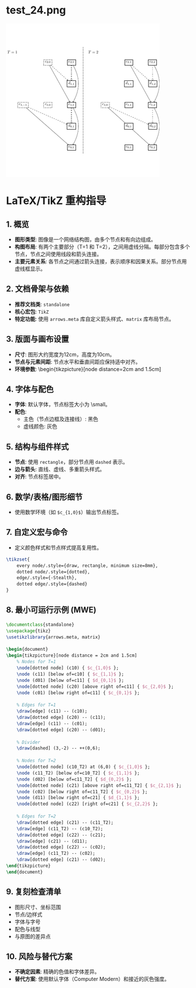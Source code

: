 # test_24.png

![test_24.png](../../../eval_dataset/images/test_24.png)

# LaTeX/TikZ 重构指导

## 1. 概览
- **图形类型**: 图像是一个网络结构图，由多个节点和有向边组成。
- **构图布局**: 有两个主要部分（T=1 和 T=2），之间用虚线分隔。每部分包含多个节点，节点之间使用线段和箭头连接。
- **主要元素关系**: 各节点之间通过箭头连接，表示顺序和因果关系。部分节点用虚线框显示。

## 2. 文档骨架与依赖
- **推荐文档类**: `standalone`
- **核心宏包**: `TikZ`
- **特定功能**: 使用 `arrows.meta` 库自定义箭头样式、`matrix` 库布局节点。

## 3. 版面与画布设置
- **尺寸**: 图形大约宽度为12cm，高度为10cm。
- **节点与元素间距**: 节点水平和垂直间距应保持适中对齐。
- **环境参数**: \begin{tikzpicture}[node distance=2cm and 1.5cm]

## 4. 字体与配色
- **字体**: 默认字体，节点标签大小为 \small。
- **配色**: 
    - 主色（节点边框及连接线）: 黑色
    - 虚线颜色: 灰色

## 5. 结构与组件样式
- **节点**: 使用 `rectangle`，部分节点用 `dashed` 表示。
- **边与箭头**: 直线、虚线、多重箭头样式。
- **对齐**: 节点标签居中。

## 6. 数学/表格/图形细节
- 使用数学环境（如 `$c_{1,0}$`）输出节点标签。

## 7. 自定义宏与命令
- 定义颜色样式和节点样式提高复用性。

```latex
\tikzset{
    every node/.style={draw, rectangle, minimum size=8mm},
    dotted node/.style={dotted},
    edge/.style={-Stealth},
    dotted edge/.style={dashed}
}
```

## 8. 最小可运行示例 (MWE)
```latex
\documentclass{standalone}
\usepackage{tikz}
\usetikzlibrary{arrows.meta, matrix}

\begin{document}
\begin{tikzpicture}[node distance = 2cm and 1.5cm]
    % Nodes for T=1
    \node[dotted node] (c10) { $c_{1,0}$ };
    \node (c11) [below of=c10] { $c_{1,1}$ };
    \node (d01) [below of=c11] { $d_{0,1}$ };
    \node[dotted node] (c20) [above right of=c11] { $c_{2,0}$ };
    \node (c01) [below right of=c11] { $c_{0,1}$ };

    % Edges for T=1
    \draw[edge] (c11) -- (c10);
    \draw[dotted edge] (c20) -- (c11);
    \draw[edge] (c11) -- (c01);
    \draw[dotted edge] (c20) -- (d01);

    % Divider
    \draw[dashed] (3,-2) -- ++(0,6);

    % Nodes for T=2
    \node[dotted node] (c10_T2) at (6,0) { $c_{1,0}$ };
    \node (c11_T2) [below of=c10_T2] { $c_{1,1}$ };
    \node (d02) [below of=c11_T2] { $d_{0,2}$ };
    \node[dotted node] (c21) [above right of=c11_T2] { $c_{2,1}$ };
    \node (c02) [below right of=c11_T2] { $c_{0,2}$ };
    \node (d11) [below right of=c21] { $d_{1,1}$ };
    \node[dotted node] (c22) [right of=c21] { $c_{2,2}$ };

    % Edges for T=2
    \draw[dotted edge] (c21) -- (c11_T2);
    \draw[edge] (c11_T2) -- (c10_T2);
    \draw[dotted edge] (c22) -- (c21);
    \draw[edge] (c21) -- (d11);
    \draw[dotted edge] (c22) -- (c02);
    \draw[edge] (c11_T2) -- (c02);
    \draw[dotted edge] (c21) -- (d02);
\end{tikzpicture}
\end{document}
```

## 9. 复刻检查清单
- 图形尺寸、坐标范围
- 节点/边样式
- 字体与字号
- 配色与线型
- 与原图的差异点

## 10. 风险与替代方案
- **不确定因素**: 精确的色值和字体差异。
- **替代方案**: 使用默认字体（Computer Modern）和接近的灰色强度。
